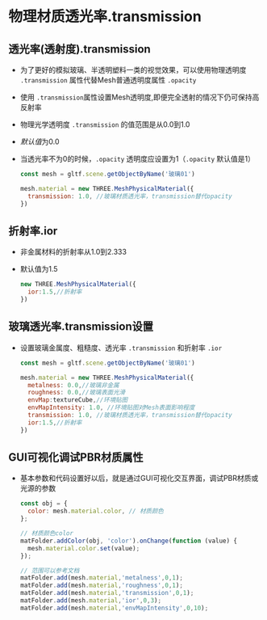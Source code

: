 # 物理材质透光率.transmission

## 透光率(透射度).transmission

+ 为了更好的模拟玻璃、半透明塑料一类的视觉效果，可以使用物理透明度 `.transmission` 属性代替Mesh普通透明度属性 `.opacity`

+ 使用 `.transmission`属性设置Mesh透明度,即便完全透射的情况下仍可保持高反射率

+ 物理光学透明度 `.transmission` 的值范围是从0.0到1.0
+ *默认值*为0.0
+ 当透光率不为0的时候，`.opacity` 透明度应设置为1（`.opacity` 默认值是1）

  ```js
  const mesh = gltf.scene.getObjectByName('玻璃01')

  mesh.material = new THREE.MeshPhysicalMaterial({
    transmission: 1.0, //玻璃材质透光率，transmission替代opacity
  })
  ```

## 折射率.ior

+ 非金属材料的折射率从1.0到2.333
+ 默认值为1.5

  ```js
  new THREE.MeshPhysicalMaterial({
    ior:1.5,//折射率
  })
  ```

## 玻璃透光率.transmission设置

+ 设置玻璃金属度、粗糙度、透光率 `.transmission` 和折射率 `.ior`

  ```js
  const mesh = gltf.scene.getObjectByName('玻璃01')

  mesh.material = new THREE.MeshPhysicalMaterial({
    metalness: 0.0,//玻璃非金属
    roughness: 0.0,//玻璃表面光滑
    envMap:textureCube,//环境贴图
    envMapIntensity: 1.0, //环境贴图对Mesh表面影响程度
    transmission: 1.0, //玻璃材质透光率，transmission替代opacity
    ior:1.5,//折射率
  })
  ```

## GUI可视化调试PBR材质属性

+ 基本参数和代码设置好以后，就是通过GUI可视化交互界面，调试PBR材质或光源的参数

  ```js
  const obj = {
    color: mesh.material.color, // 材质颜色
  };

  // 材质颜色color
  matFolder.addColor(obj, 'color').onChange(function (value) {
    mesh.material.color.set(value);
  });

  // 范围可以参考文档
  matFolder.add(mesh.material,'metalness',0,1);
  matFolder.add(mesh.material,'roughness',0,1);
  matFolder.add(mesh.material,'transmission',0,1);
  matFolder.add(mesh.material,'ior',0,3);
  matFolder.add(mesh.material,'envMapIntensity',0,10);
  ```
